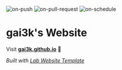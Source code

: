 
  ![on-push](../../actions/workflows/on-push.yaml/badge.svg)
  ![on-pull-request](../../actions/workflows/on-pull-request.yaml/badge.svg)
  ![on-schedule](../../actions/workflows/on-schedule.yaml/badge.svg)

  # gai3k's Website

  Visit **[gai3k.github.io](https://gai3k.github.io)** 🚀

  _Built with [Lab Website Template](https://greene-lab.gitbook.io/lab-website-template-docs)_

